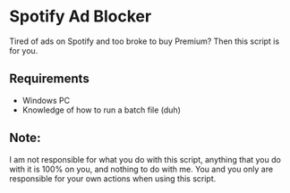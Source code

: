 # Spotify Ad Blocker
Tired of ads on Spotify and too broke to buy Premium? Then this script is for you.

## Requirements
- Windows PC
- Knowledge of how to run a batch file (duh)

## Note:
I am not responsible for what you do with this script, anything that you do with it is 100% on you, and nothing to do with me. You and you only are responsible for your own actions when using this script.
